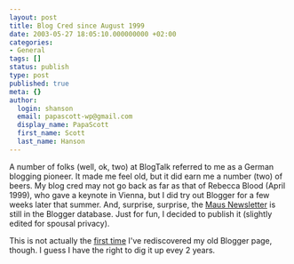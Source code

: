 ```yaml
---
layout: post
title: Blog Cred since August 1999
date: 2003-05-27 18:05:10.000000000 +02:00
categories:
- General
tags: []
status: publish
type: post
published: true
meta: {}
author:
  login: shanson
  email: papascott-wp@gmail.com
  display_name: PapaScott
  first_name: Scott
  last_name: Hanson
---
```

<p>A number of folks (well, ok, two) at BlogTalk referred to me as a German blogging pioneer. It made me feel old, but it did earn me a number (two) of beers. My blog cred may not go back as far as that of Rebecca Blood (April 1999), who gave a keynote in Vienna, but I did try out Blogger for a few weeks later that summer. And, surprise, surprise, the <a title="Maus Newsletter" href="https://www.papascott.de/blogger99.html">Maus Newsletter</a> is still in the Blogger database. Just for fun, I decided to publish it (slightly edited for spousal privacy). </p>
<p>This is not actually the <a title="PapaScott: Old Times" href="https://www.papascott.de/2001/09/10/1538.php">first time</a> I've rediscovered my old Blogger page, though. I guess I have the right to dig it up evey 2 years.</p>

